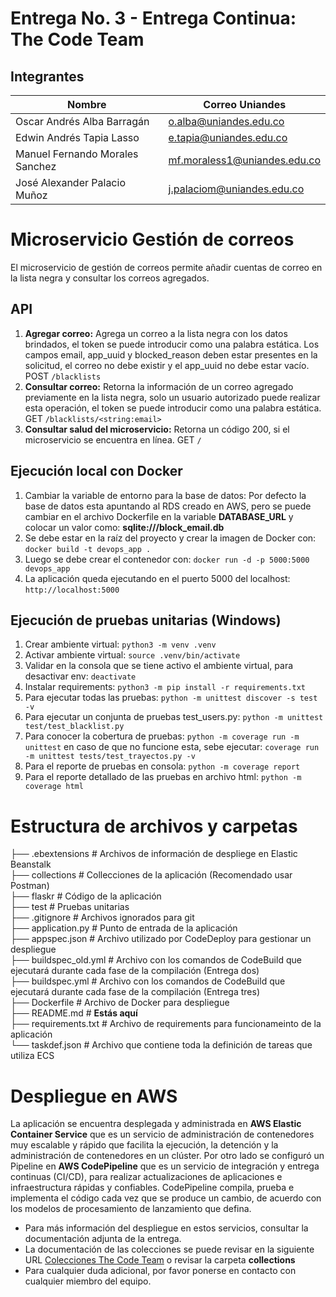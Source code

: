 # Entrega No. 3 - Entrega Continua: The Code Team 

## Integrantes

|Nombre| Correo Uniandes|
|------|------|
|Oscar Andrés Alba Barragán| o.alba@uniandes.edu.co|
|Edwin Andrés Tapia Lasso| e.tapia@uniandes.edu.co|
|Manuel Fernando Morales Sanchez| mf.moraless1@uniandes.edu.co|
|José Alexander Palacio Muñoz| j.palaciom@uniandes.edu.co|

# Microservicio Gestión de correos

El microservicio de gestión de correos permite añadir cuentas de correo en la lista negra y consultar los correos agregados.

## API

1. **Agregar correo:** Agrega un correo a la lista negra con los datos brindados, el token se puede introducir como una palabra estática. Los campos email, app_uuid y blocked_reason deben estar presentes en la solicitud, el correo no debe existir y el app_uuid no debe estar vacío. POST `/blacklists`
2. **Consultar correo:** Retorna la información de un correo agregado previamente en la lista negra, solo un usuario autorizado puede realizar esta operación, el token se puede introducir como una palabra estática. GET `/blacklists/<string:email>`
3. **Consultar salud del microservicio:** Retorna un código 200, si el microservicio se encuentra en línea. GET `/`

## Ejecución local con Docker
1. Cambiar la variable de entorno para la base de datos: Por defecto la base de datos esta apuntando al RDS creado en AWS, pero se puede cambiar en el archivo Dockerfile en la variable **DATABASE_URL** y colocar un valor como: **sqlite:///block_email.db**
2. Se debe estar en la raíz del proyecto y crear la imagen de Docker con: `docker build -t devops_app .`
3. Luego se debe crear el contenedor con: `docker run -d -p 5000:5000 devops_app`
4. La aplicación queda ejecutando en el puerto 5000 del localhost: `http://localhost:5000`
 
## Ejecución de pruebas unitarias (Windows)
1. Crear ambiente virtual: `python3 -m venv .venv`
2. Activar ambiente virtual: `source .venv/bin/activate`
3. Validar en la consola que se tiene activo el ambiente virtual, para desactivar env: `deactivate`
4. Instalar requirements: `python3 -m pip install -r requirements.txt`
5. Para ejecutar todas las pruebas: `python -m unittest discover -s test -v`
6. Para ejecutar un conjunta de pruebas test_users.py: `python -m unittest test/test_blacklist.py`
7. Para conocer la cobertura de pruebas: `python -m coverage run -m unittest` en caso de que no funcione esta, sebe ejecutar: `coverage run -m unittest tests/test_trayectos.py -v`
8. Para el reporte de pruebas en consola: `python -m coverage report`
9. Para el reporte detallado de las pruebas en archivo html: `python -m coverage html`


# Estructura de archivos y carpetas

├── .ebextensions # Archivos de información de despliege en Elastic Beanstalk  
├── collections # Collecciones de la aplicación (Recomendado usar Postman)  
├── flaskr # Código de la aplicación  
├── test # Pruebas unitarias   
├── .gitignore # Archivos ignorados para git  
├── application.py # Punto de entrada de la aplicación  
├── appspec.json # Archivo utilizado por CodeDeploy para gestionar un despliegue  
├── buildspec_old.yml # Archivo con los comandos de CodeBuild que ejecutará durante cada fase de la compilación (Entrega dos)   
├── buildspec.yml # Archivo con los comandos de CodeBuild que ejecutará durante cada fase de la compilación (Entrega tres)   
├── Dockerfile # Archivo de Docker para despliegue  
├── README.md # **Estás aquí**  
├── requirements.txt # Archivo de requirements para funcionameinto de la aplicación    
└── taskdef.json # Archivo que contiene toda la definición de tareas que utiliza ECS

# Despliegue en AWS
La aplicación se encuentra desplegada y administrada en **AWS Elastic Container Service** que es un servicio de administración de contenedores muy escalable y rápido que facilita la ejecución, la detención y la administración de contenedores en un clúster.
Por otro lado se configuró un Pipeline en **AWS CodePipeline** que es un servicio de integración y entrega continuas (CI/CD), para realizar actualizaciones de aplicaciones e infraestructura rápidas y confiables. CodePipeline compila, prueba e implementa el código cada vez que se produce un cambio, de acuerdo con los modelos de procesamiento de lanzamiento que defina.

- Para más información del despliegue en estos servicios, consultar la documentación adjunta de la entrega.
- La documentación de las colecciones se puede revisar en la siguiente URL [Colecciones The Code Team](https://documenter.getpostman.com/view/20261140/2s93XyU3Nt) o revisar la carpeta **collections**
- Para cualquier duda adicional, por favor ponerse en contacto con cualquier miembro del equipo.